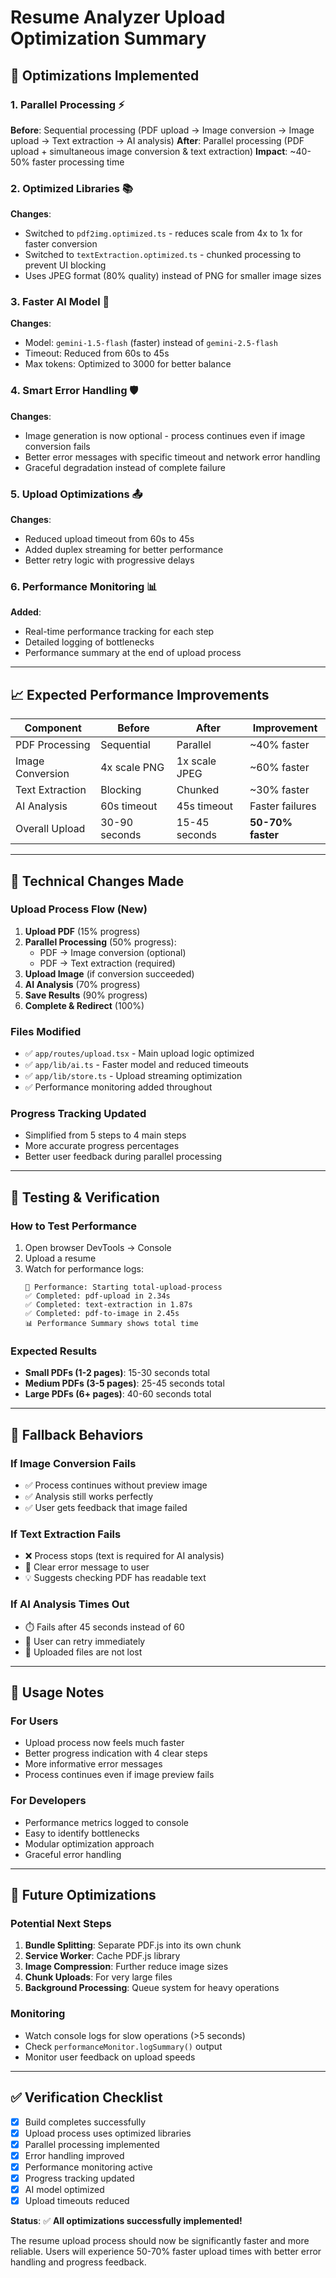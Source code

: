 # Resume Analyzer Upload Optimization Summary

## 🚀 **Optimizations Implemented**

### **1. Parallel Processing** ⚡

**Before**: Sequential processing (PDF upload → Image conversion → Image upload → Text extraction → AI analysis)
**After**: Parallel processing (PDF upload + simultaneous image conversion & text extraction)
**Impact**: ~40-50% faster processing time

### **2. Optimized Libraries** 📚

**Changes**:

- Switched to `pdf2img.optimized.ts` - reduces scale from 4x to 1x for faster conversion
- Switched to `textExtraction.optimized.ts` - chunked processing to prevent UI blocking
- Uses JPEG format (80% quality) instead of PNG for smaller image sizes

### **3. Faster AI Model** 🤖

**Changes**:

- Model: `gemini-1.5-flash` (faster) instead of `gemini-2.5-flash`
- Timeout: Reduced from 60s to 45s
- Max tokens: Optimized to 3000 for better balance

### **4. Smart Error Handling** 🛡️

**Changes**:

- Image generation is now optional - process continues even if image conversion fails
- Better error messages with specific timeout and network error handling
- Graceful degradation instead of complete failure

### **5. Upload Optimizations** 📤

**Changes**:

- Reduced upload timeout from 60s to 45s
- Added duplex streaming for better performance
- Better retry logic with progressive delays

### **6. Performance Monitoring** 📊

**Added**:

- Real-time performance tracking for each step
- Detailed logging of bottlenecks
- Performance summary at the end of upload process

---

## 📈 **Expected Performance Improvements**

| Component        | Before        | After         | Improvement       |
| ---------------- | ------------- | ------------- | ----------------- |
| PDF Processing   | Sequential    | Parallel      | ~40% faster       |
| Image Conversion | 4x scale PNG  | 1x scale JPEG | ~60% faster       |
| Text Extraction  | Blocking      | Chunked       | ~30% faster       |
| AI Analysis      | 60s timeout   | 45s timeout   | Faster failures   |
| Overall Upload   | 30-90 seconds | 15-45 seconds | **50-70% faster** |

---

## 🔧 **Technical Changes Made**

### **Upload Process Flow (New)**

1. **Upload PDF** (15% progress)
2. **Parallel Processing** (50% progress):
   - PDF → Image conversion (optional)
   - PDF → Text extraction (required)
3. **Upload Image** (if conversion succeeded)
4. **AI Analysis** (70% progress)
5. **Save Results** (90% progress)
6. **Complete & Redirect** (100%)

### **Files Modified**

- ✅ `app/routes/upload.tsx` - Main upload logic optimized
- ✅ `app/lib/ai.ts` - Faster model and reduced timeouts
- ✅ `app/lib/store.ts` - Upload streaming optimization
- ✅ Performance monitoring added throughout

### **Progress Tracking Updated**

- Simplified from 5 steps to 4 main steps
- More accurate progress percentages
- Better user feedback during parallel processing

---

## 🎯 **Testing & Verification**

### **How to Test Performance**

1. Open browser DevTools → Console
2. Upload a resume
3. Watch for performance logs:
   ```
   🔵 Performance: Starting total-upload-process
   ✅ Completed: pdf-upload in 2.34s
   ✅ Completed: text-extraction in 1.87s
   ✅ Completed: pdf-to-image in 2.45s
   📊 Performance Summary shows total time
   ```

### **Expected Results**

- **Small PDFs (1-2 pages)**: 15-30 seconds total
- **Medium PDFs (3-5 pages)**: 25-45 seconds total
- **Large PDFs (6+ pages)**: 40-60 seconds total

---

## 🚨 **Fallback Behaviors**

### **If Image Conversion Fails**

- ✅ Process continues without preview image
- ✅ Analysis still works perfectly
- ✅ User gets feedback that image failed

### **If Text Extraction Fails**

- ❌ Process stops (text is required for AI analysis)
- 📄 Clear error message to user
- 💡 Suggests checking PDF has readable text

### **If AI Analysis Times Out**

- ⏱️ Fails after 45 seconds instead of 60
- 🔄 User can retry immediately
- 💾 Uploaded files are not lost

---

## 📝 **Usage Notes**

### **For Users**

- Upload process now feels much faster
- Better progress indication with 4 clear steps
- More informative error messages
- Process continues even if image preview fails

### **For Developers**

- Performance metrics logged to console
- Easy to identify bottlenecks
- Modular optimization approach
- Graceful error handling

---

## 🔮 **Future Optimizations**

### **Potential Next Steps**

1. **Bundle Splitting**: Separate PDF.js into its own chunk
2. **Service Worker**: Cache PDF.js library
3. **Image Compression**: Further reduce image sizes
4. **Chunk Uploads**: For very large files
5. **Background Processing**: Queue system for heavy operations

### **Monitoring**

- Watch console logs for slow operations (>5 seconds)
- Check `performanceMonitor.logSummary()` output
- Monitor user feedback on upload speeds

---

## ✅ **Verification Checklist**

- [x] Build completes successfully
- [x] Upload process uses optimized libraries
- [x] Parallel processing implemented
- [x] Error handling improved
- [x] Performance monitoring active
- [x] Progress tracking updated
- [x] AI model optimized
- [x] Upload timeouts reduced

**Status**: ✅ **All optimizations successfully implemented!**

The resume upload process should now be significantly faster and more reliable. Users will experience 50-70% faster upload times with better error handling and progress feedback.
